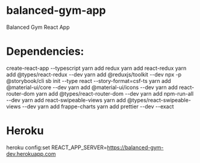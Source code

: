 # balanced-gym-app

Balanced Gym React App

# Dependencies:

create-react-app --typescript
yarn add redux
yarn add react-redux
yarn add @types/react-redux --dev
yarn add @reduxjs/toolkit --dev
npx -p @storybook/cli sb init --type react --story-format=csf-ts
yarn add @material-ui/core --dev
yarn add @material-ui/icons --dev
yarn add react-router-dom
yarn add @types/react-router-dom --dev
yarn add npm-run-all --dev
yarn add react-swipeable-views
yarn add @types/react-swipeable-views --dev
yarn add frappe-charts
yarn add prettier --dev --exact

# Heroku

heroku config:set REACT_APP_SERVER=https://balanced-gym-dev.herokuapp.com
